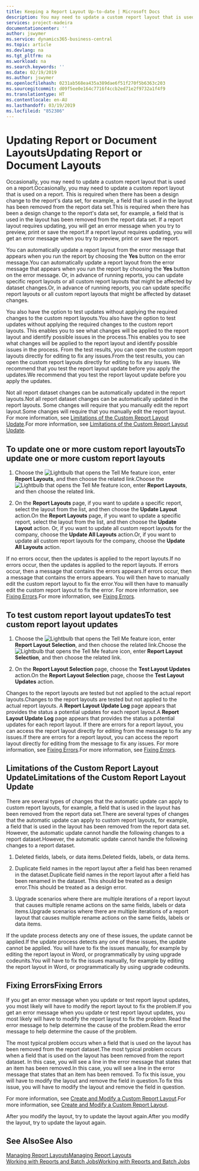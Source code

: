 ```yaml
---
title: Keeping a Report Layout Up-to-date | Microsoft Docs
description: You may need to update a custom report layout that is used on a report. This is required when there has been a design change to the report's data set, for example, a field that is used in the layout has been removed from the report data set.
services: project-madeira
documentationcenter: ''
author: jswymer
ms.service: dynamics365-business-central
ms.topic: article
ms.devlang: na
ms.tgt_pltfrm: na
ms.workload: na
ms.search.keywords: ''
ms.date: 02/19/2019
ms.author: jswymer
ms.openlocfilehash: 0231ab568ea435a389dae6f51f270f5b6363c203
ms.sourcegitcommit: d09f5ee0e164c7716f4ccb2ed71e2f9732a1f4f9
ms.translationtype: HT
ms.contentlocale: en-AU
ms.lasthandoff: 03/19/2019
ms.locfileid: "852386"
---
```

# <a name="updating-report-or-document-layouts"></a><span data-ttu-id="4891b-104">Updating Report or Document Layouts</span><span class="sxs-lookup"><span data-stu-id="4891b-104">Updating Report or Document Layouts</span></span>
<span data-ttu-id="4891b-105">Occasionally, you may need to update a custom report layout that is used on a report.</span><span class="sxs-lookup"><span data-stu-id="4891b-105">Occasionally, you may need to update a custom report layout that is used on a report.</span></span> <span data-ttu-id="4891b-106">This is required when there has been a design change to the report's data set, for example, a field that is used in the layout has been removed from the report data set.</span><span class="sxs-lookup"><span data-stu-id="4891b-106">This is required when there has been a design change to the report's data set, for example, a field that is used in the layout has been removed from the report data set.</span></span> <span data-ttu-id="4891b-107">If a report layout requires updating, you will get an error message when you try to preview, print or save the report.</span><span class="sxs-lookup"><span data-stu-id="4891b-107">If a report layout requires updating, you will get an error message when you try to preview, print or save the report.</span></span>  

<span data-ttu-id="4891b-108">You can automatically update a report layout from the error message that appears when you run the report by choosing the **Yes** button on the error message.</span><span class="sxs-lookup"><span data-stu-id="4891b-108">You can automatically update a report layout from the error message that appears when you run the report by choosing the **Yes** button on the error message.</span></span> <span data-ttu-id="4891b-109">Or, in advance of running reports, you can update specific report layouts or all custom report layouts that might be affected by dataset changes.</span><span class="sxs-lookup"><span data-stu-id="4891b-109">Or, in advance of running reports, you can update specific report layouts or all custom report layouts that might be affected by dataset changes.</span></span>  

<span data-ttu-id="4891b-110">You also have the option to test updates without applying the required changes to the custom report layouts.</span><span class="sxs-lookup"><span data-stu-id="4891b-110">You also have the option to test updates without applying the required changes to the custom report layouts.</span></span> <span data-ttu-id="4891b-111">This enables you to see what changes will be applied to the report layout and identify possible issues in the process.</span><span class="sxs-lookup"><span data-stu-id="4891b-111">This enables you to see what changes will be applied to the report layout and identify possible issues in the process.</span></span> <span data-ttu-id="4891b-112">From the test results, you can open the custom report layouts directly for editing to fix any issues.</span><span class="sxs-lookup"><span data-stu-id="4891b-112">From the test results, you can open the custom report layouts directly for editing to fix any issues.</span></span> <span data-ttu-id="4891b-113">We recommend that you test the report layout update before you apply the updates.</span><span class="sxs-lookup"><span data-stu-id="4891b-113">We recommend that you test the report layout update before you apply the updates.</span></span>  

<span data-ttu-id="4891b-114">Not all report dataset changes can be automatically updated in the report layouts.</span><span class="sxs-lookup"><span data-stu-id="4891b-114">Not all report dataset changes can be automatically updated in the report layouts.</span></span> <span data-ttu-id="4891b-115">Some changes will require that you manually edit the report layout.</span><span class="sxs-lookup"><span data-stu-id="4891b-115">Some changes will require that you manually edit the report layout.</span></span> <span data-ttu-id="4891b-116">For more information, see [Limitations of the Custom Report Layout Update](ui-update-report-layouts.md#UpdateLimitations).</span><span class="sxs-lookup"><span data-stu-id="4891b-116">For more information, see [Limitations of the Custom Report Layout Update](ui-update-report-layouts.md#UpdateLimitations).</span></span>  

## <a name="to-update-one-or-more-custom-report-layouts"></a><span data-ttu-id="4891b-117">To update one or more custom report layouts</span><span class="sxs-lookup"><span data-stu-id="4891b-117">To update one or more custom report layouts</span></span>  

1.  <span data-ttu-id="4891b-118">Choose the ![Lightbulb that opens the Tell Me feature](media/ui-search/search_small.png "Tell me what you want to do") icon, enter **Report Layouts**, and then choose the related link.</span><span class="sxs-lookup"><span data-stu-id="4891b-118">Choose the ![Lightbulb that opens the Tell Me feature](media/ui-search/search_small.png "Tell me what you want to do") icon, enter **Report Layouts**, and then choose the related link.</span></span>  

2.  <span data-ttu-id="4891b-119">On the **Report Layouts** page, if you want to update a specific report, select the layout from the list, and then choose the **Update Layout** action.</span><span class="sxs-lookup"><span data-stu-id="4891b-119">On the **Report Layouts** page, if you want to update a specific report, select the layout from the list, and then choose the **Update Layout** action.</span></span> <span data-ttu-id="4891b-120">Or, if you want to update all custom report layouts for the company, choose the **Update All Layouts** action.</span><span class="sxs-lookup"><span data-stu-id="4891b-120">Or, if you want to update all custom report layouts for the company, choose the **Update All Layouts** action.</span></span>  

<span data-ttu-id="4891b-121">If no errors occur, then the updates is applied to the report layouts.</span><span class="sxs-lookup"><span data-stu-id="4891b-121">If no errors occur, then the updates is applied to the report layouts.</span></span> <span data-ttu-id="4891b-122">If errors occur, then a message that contains the errors appears.</span><span class="sxs-lookup"><span data-stu-id="4891b-122">If errors occur, then a message that contains the errors appears.</span></span> <span data-ttu-id="4891b-123">You will then have to manually edit the custom report layout to fix the error.</span><span class="sxs-lookup"><span data-stu-id="4891b-123">You will then have to manually edit the custom report layout to fix the error.</span></span> <span data-ttu-id="4891b-124">For more information, see [Fixing Errors](ui-update-report-layouts.md#FixErrors).</span><span class="sxs-lookup"><span data-stu-id="4891b-124">For more information, see [Fixing Errors](ui-update-report-layouts.md#FixErrors).</span></span>  

## <a name="to-test-custom-report-layout-updates"></a><span data-ttu-id="4891b-125">To test custom report layout updates</span><span class="sxs-lookup"><span data-stu-id="4891b-125">To test custom report layout updates</span></span>  

1.  <span data-ttu-id="4891b-126">Choose the ![Lightbulb that opens the Tell Me feature](media/ui-search/search_small.png "Tell me what you want to do") icon, enter **Report Layout Selection**, and then choose the related link.</span><span class="sxs-lookup"><span data-stu-id="4891b-126">Choose the ![Lightbulb that opens the Tell Me feature](media/ui-search/search_small.png "Tell me what you want to do") icon, enter **Report Layout Selection**, and then choose the related link.</span></span>  

2.  <span data-ttu-id="4891b-127">On the **Report Layout Selection** page, choose the **Test Layout Updates** action.</span><span class="sxs-lookup"><span data-stu-id="4891b-127">On the **Report Layout Selection** page, choose the **Test Layout Updates** action.</span></span>  

 <span data-ttu-id="4891b-128">Changes to the report layouts are tested but not applied to the actual report layouts.</span><span class="sxs-lookup"><span data-stu-id="4891b-128">Changes to the report layouts are tested but not applied to the actual report layouts.</span></span> <span data-ttu-id="4891b-129">A **Report Layout Update Log** page appears that provides the status a potential updates for each report layout.</span><span class="sxs-lookup"><span data-stu-id="4891b-129">A **Report Layout Update Log** page appears that provides the status a potential updates for each report layout.</span></span> <span data-ttu-id="4891b-130">If there are errors for a report layout, you can access the report layout directly for editing from the message to fix any issues.</span><span class="sxs-lookup"><span data-stu-id="4891b-130">If there are errors for a report layout, you can access the report layout directly for editing from the message to fix any issues.</span></span> <span data-ttu-id="4891b-131">For more information, see [Fixing Errors](ui-update-report-layouts.md#FixErrors).</span><span class="sxs-lookup"><span data-stu-id="4891b-131">For more information, see [Fixing Errors](ui-update-report-layouts.md#FixErrors).</span></span>  

##  <a name="UpdateLimitations"></a> <span data-ttu-id="4891b-132">Limitations of the Custom Report Layout Update</span><span class="sxs-lookup"><span data-stu-id="4891b-132">Limitations of the Custom Report Layout Update</span></span>  
 <span data-ttu-id="4891b-133">There are several types of changes that the automatic update can apply to custom report layouts, for example, a field that is used in the layout has been removed from the report data set.</span><span class="sxs-lookup"><span data-stu-id="4891b-133">There are several types of changes that the automatic update can apply to custom report layouts, for example, a field that is used in the layout has been removed from the report data set.</span></span> <span data-ttu-id="4891b-134">However, the automatic update cannot handle the following changes to a report dataset.</span><span class="sxs-lookup"><span data-stu-id="4891b-134">However, the automatic update cannot handle the following changes to a report dataset.</span></span>  

1.  <span data-ttu-id="4891b-135">Deleted fields, labels, or data items.</span><span class="sxs-lookup"><span data-stu-id="4891b-135">Deleted fields, labels, or data items.</span></span>  

2.  <span data-ttu-id="4891b-136">Duplicate field names in the report layout after a field has been renamed in the dataset.</span><span class="sxs-lookup"><span data-stu-id="4891b-136">Duplicate field names in the report layout after a field has been renamed in the dataset.</span></span> <span data-ttu-id="4891b-137">This should be treated as a design error.</span><span class="sxs-lookup"><span data-stu-id="4891b-137">This should be treated as a design error.</span></span>  

3.  <span data-ttu-id="4891b-138">Upgrade scenarios where there are multiple iterations of a report layout that causes multiple rename actions on the same fields, labels or data items.</span><span class="sxs-lookup"><span data-stu-id="4891b-138">Upgrade scenarios where there are multiple iterations of a report layout that causes multiple rename actions on the same fields, labels or data items.</span></span>  

 <span data-ttu-id="4891b-139">If the update process detects any one of these issues, the update cannot be applied.</span><span class="sxs-lookup"><span data-stu-id="4891b-139">If the update process detects any one of these issues, the update cannot be applied.</span></span> <span data-ttu-id="4891b-140">You will have to fix the issues manually, for example by editing the report layout in Word, or programmatically by using upgrade codeunits.</span><span class="sxs-lookup"><span data-stu-id="4891b-140">You will have to fix the issues manually, for example by editing the report layout in Word, or programmatically by using upgrade codeunits.</span></span>  

##  <a name="FixErrors"></a> <span data-ttu-id="4891b-141">Fixing Errors</span><span class="sxs-lookup"><span data-stu-id="4891b-141">Fixing Errors</span></span>  
 <span data-ttu-id="4891b-142">If you get an error message when you update or test report layout updates, you most likely will have to modify the report layout to fix the problem.</span><span class="sxs-lookup"><span data-stu-id="4891b-142">If you get an error message when you update or test report layout updates, you most likely will have to modify the report layout to fix the problem.</span></span> <span data-ttu-id="4891b-143">Read the error message to help determine the cause of the problem.</span><span class="sxs-lookup"><span data-stu-id="4891b-143">Read the error message to help determine the cause of the problem.</span></span>  

 <span data-ttu-id="4891b-144">The most typical problem occurs when a field that is used on the layout has been removed from the report dataset.</span><span class="sxs-lookup"><span data-stu-id="4891b-144">The most typical problem occurs when a field that is used on the layout has been removed from the report dataset.</span></span> <span data-ttu-id="4891b-145">In this case, you will see a line in the error message that states that an item has been removed.</span><span class="sxs-lookup"><span data-stu-id="4891b-145">In this case, you will see a line in the error message that states that an item has been removed.</span></span> <span data-ttu-id="4891b-146">To fix this issue, you will have to modify the layout and remove the field in question.</span><span class="sxs-lookup"><span data-stu-id="4891b-146">To fix this issue, you will have to modify the layout and remove the field in question.</span></span>  

 <span data-ttu-id="4891b-147">For more information, see [Create and Modify a Custom Report Layout](ui-how-create-custom-report-layout.md#ModifyCustomLayout).</span><span class="sxs-lookup"><span data-stu-id="4891b-147">For more information, see [Create and Modify a Custom Report Layout](ui-how-create-custom-report-layout.md#ModifyCustomLayout).</span></span>  

 <span data-ttu-id="4891b-148">After you modify the layout, try to update the layout again.</span><span class="sxs-lookup"><span data-stu-id="4891b-148">After you modify the layout, try to update the layout again.</span></span>  

## <a name="see-also"></a><span data-ttu-id="4891b-149">See Also</span><span class="sxs-lookup"><span data-stu-id="4891b-149">See Also</span></span>  
 [<span data-ttu-id="4891b-150">Managing Report Layouts</span><span class="sxs-lookup"><span data-stu-id="4891b-150">Managing Report Layouts</span></span>](ui-manage-report-layouts.md)  
 [<span data-ttu-id="4891b-151">Working with Reports and Batch Jobs</span><span class="sxs-lookup"><span data-stu-id="4891b-151">Working with Reports and Batch Jobs</span></span>](ui-work-report.md)  
